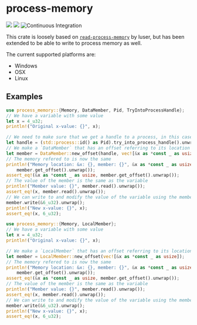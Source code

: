 # process-memory
[![](https://img.shields.io/crates/v/process-memory.svg)](https://crates.io/crates/process-memory)
[![](https://docs.rs/process-memory/badge.svg)](https://docs.rs/process-memory)
![Continuous Integration](https://github.com/Tommoa/rs-process-memory/workflows/Continuous%20integration/badge.svg)

This crate is loosely based on [`read-process-memory`](https://github.com/luser/read-process-memory) by luser, but has been extended to be able to write to process memory as well.

The current supported platforms are:
 - Windows
 - OSX
 - Linux

## Examples
```rust
use process_memory::{Memory, DataMember, Pid, TryIntoProcessHandle};
// We have a variable with some value
let x = 4_u32;
println!("Original x-value: {}", x);

// We need to make sure that we get a handle to a process, in this case, ourselves
let handle = (std::process::id() as Pid).try_into_process_handle().unwrap();
// We make a `DataMember` that has an offset referring to its location in memory
let member = DataMember::new_offset(handle, vec![&x as *const _ as usize]);
// The memory refered to is now the same
println!("Memory location: &x: {}, member: {}", &x as *const _ as usize,
    member.get_offset().unwrap());
assert_eq!(&x as *const _ as usize, member.get_offset().unwrap());
// The value of the member is the same as the variable
println!("Member value: {}", member.read().unwrap());
assert_eq!(x, member.read().unwrap());
// We can write to and modify the value of the variable using the member
member.write(&6_u32).unwrap();
println!("New x-value: {}", x);
assert_eq!(x, 6_u32);
```
```rust
use process_memory::{Memory, LocalMember};
// We have a variable with some value
let x = 4_u32;
println!("Original x-value: {}", x);

// We make a `LocalMember` that has an offset referring to its location in memory
let member = LocalMember::new_offset(vec![&x as *const _ as usize]);
// The memory refered to is now the same
println!("Memory location: &x: {}, member: {}", &x as *const _ as usize,
    member.get_offset().unwrap());
assert_eq!(&x as *const _ as usize, member.get_offset().unwrap());
// The value of the member is the same as the variable
println!("Member value: {}", member.read().unwrap());
assert_eq!(x, member.read().unwrap());
// We can write to and modify the value of the variable using the member
member.write(&6_u32).unwrap();
println!("New x-value: {}", x);
assert_eq!(x, 6_u32);
```
